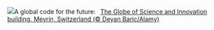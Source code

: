 ![](https://www.bing.com/th?id=OHR.CERNCenter_EN-US9854867489_UHD.jpg&w=1000)A global code for the future:&nbsp;&ensp;[The Globe of Science and Innovation building, Meyrin, Switzerland (© Deyan Baric/Alamy)](https://www.bing.com/th?id=OHR.CERNCenter_EN-US9854867489_UHD.jpg)
<br><br/>
